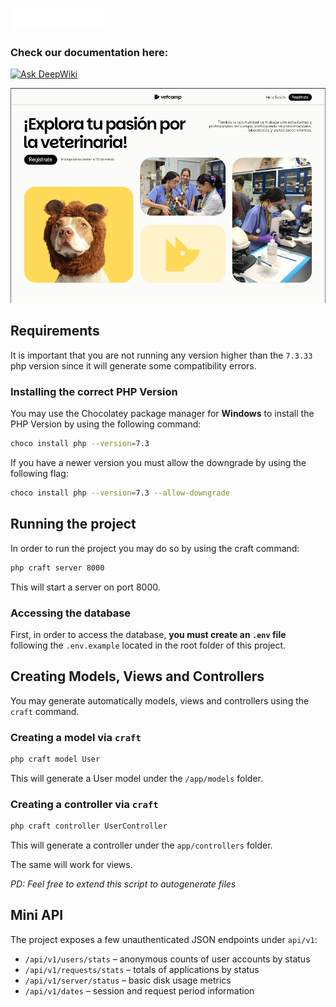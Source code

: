 
<img src="resources/assets/logo/SVG/vetcamp-full-white.svg" style="width: 30%; margin: auto; text-align: center"/> <br>

### Check our documentation here:
[![Ask DeepWiki](https://deepwiki.com/badge.svg)](https://deepwiki.com/ricmozz8/vetcamp)
<br>


![alt text](image.png)
<br>

## Requirements
It is important that you are not running any version higher than the `7.3.33` php version
since it will generate some compatibility errors.

### Installing the correct PHP Version
You may use the Chocolatey package manager for **Windows** to install the PHP Version
by using the following command:
```bash
choco install php --version=7.3
```

If you have a newer version you must allow the downgrade by using the following flag:
```bash
choco install php --version=7.3 --allow-downgrade 
```
## Running the project
In order to run the project you may do so by using the craft command:
```bash
php craft server 8000
```
This will start a server on port 8000.

### Accessing the database
First, in order to access the database, **you must
create an `.env` file** following the `.env.example` located in the root folder of this project.

## Creating Models, Views and Controllers
You may generate automatically models, views
and controllers using the `craft` command.

### Creating a model via `craft`
```bash
php craft model User
```
This will generate a User model under the 
 `/app/models` folder.

 ### Creating a controller via `craft`
```bash
php craft controller UserController
```
This will generate a controller under the 
`app/controllers` folder.

The same will work for views.

*PD: Feel free to extend this script to autogenerate files*

## Mini API

The project exposes a few unauthenticated JSON endpoints under `api/v1`:

- `/api/v1/users/stats` – anonymous counts of user accounts by status
- `/api/v1/requests/stats` – totals of applications by status
- `/api/v1/server/status` – basic disk usage metrics
- `/api/v1/dates` – session and request period information


